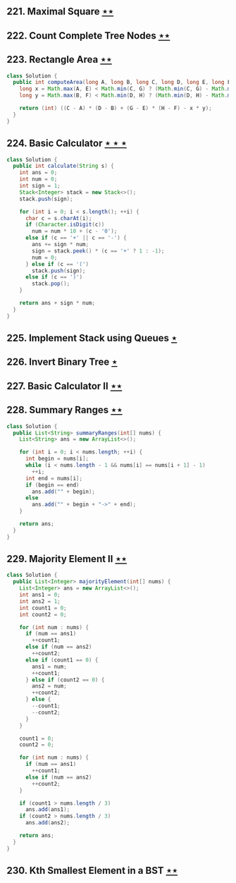 ## 221. Maximal Square [$\star\star$](https://leetcode.com/problems/maximal-square)

## 222. Count Complete Tree Nodes [$\star\star$](https://leetcode.com/problems/count-complete-tree-nodes)

## 223. Rectangle Area [$\star\star$](https://leetcode.com/problems/rectangle-area)

```java
class Solution {
  public int computeArea(long A, long B, long C, long D, long E, long F, long G, long H) {
    long x = Math.max(A, E) < Math.min(C, G) ? (Math.min(C, G) - Math.max(A, E)) : 0;
    long y = Math.max(B, F) < Math.min(D, H) ? (Math.min(D, H) - Math.max(B, F)) : 0;

    return (int) ((C - A) * (D - B) + (G - E) * (H - F) - x * y);
  }
}
```

## 224. Basic Calculator [$\star\star\star$](https://leetcode.com/problems/basic-calculator)

```java
class Solution {
  public int calculate(String s) {
    int ans = 0;
    int num = 0;
    int sign = 1;
    Stack<Integer> stack = new Stack<>();
    stack.push(sign);

    for (int i = 0; i < s.length(); ++i) {
      char c = s.charAt(i);
      if (Character.isDigit(c))
        num = num * 10 + (c - '0');
      else if (c == '+' || c == '-') {
        ans += sign * num;
        sign = stack.peek() * (c == '+' ? 1 : -1);
        num = 0;
      } else if (c == '(')
        stack.push(sign);
      else if (c == ')')
        stack.pop();
    }

    return ans + sign * num;
  }
}
```

## 225. Implement Stack using Queues [$\star$](https://leetcode.com/problems/implement-stack-using-queues)

## 226. Invert Binary Tree [$\star$](https://leetcode.com/problems/invert-binary-tree)

## 227. Basic Calculator II [$\star\star$](https://leetcode.com/problems/basic-calculator-ii)

## 228. Summary Ranges [$\star\star$](https://leetcode.com/problems/summary-ranges)

```java
class Solution {
  public List<String> summaryRanges(int[] nums) {
    List<String> ans = new ArrayList<>();

    for (int i = 0; i < nums.length; ++i) {
      int begin = nums[i];
      while (i < nums.length - 1 && nums[i] == nums[i + 1] - 1)
        ++i;
      int end = nums[i];
      if (begin == end)
        ans.add("" + begin);
      else
        ans.add("" + begin + "->" + end);
    }

    return ans;
  }
}
```

## 229. Majority Element II [$\star\star$](https://leetcode.com/problems/majority-element-ii)

```java
class Solution {
  public List<Integer> majorityElement(int[] nums) {
    List<Integer> ans = new ArrayList<>();
    int ans1 = 0;
    int ans2 = 1;
    int count1 = 0;
    int count2 = 0;

    for (int num : nums) {
      if (num == ans1)
        ++count1;
      else if (num == ans2)
        ++count2;
      else if (count1 == 0) {
        ans1 = num;
        ++count1;
      } else if (count2 == 0) {
        ans2 = num;
        ++count2;
      } else {
        --count1;
        --count2;
      }
    }

    count1 = 0;
    count2 = 0;

    for (int num : nums) {
      if (num == ans1)
        ++count1;
      else if (num == ans2)
        ++count2;
    }

    if (count1 > nums.length / 3)
      ans.add(ans1);
    if (count2 > nums.length / 3)
      ans.add(ans2);

    return ans;
  }
}
```

## 230. Kth Smallest Element in a BST [$\star\star$](https://leetcode.com/problems/kth-smallest-element-in-a-bst)
